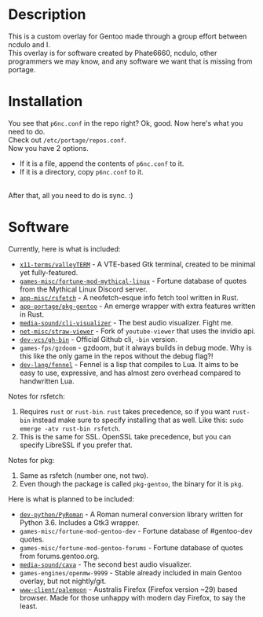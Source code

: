 # Description
This is a custom overlay for Gentoo made through a group effort between ncdulo and I.<br>
This overlay is for software created by Phate6660, ncdulo, other programmers we may know, and any software we want that is missing from portage.<br>

# Installation
You see that `p6nc.conf` in the repo right? Ok, good. Now here's what you need to do.<br> 
Check out `/etc/portage/repos.conf`.<br>
Now you have 2 options.<br>
- If it is a file, append the contents of `p6nc.conf` to it.
- If it is a directory, copy `p6nc.conf` to it.<br>
<br>
After that, all you need to do is sync. :)

# Software
Currently, here is what is included:
- [`x11-terms/valleyTERM`](https://github.com/Phate6660/term) - A VTE-based Gtk terminal, created to be minimal yet fully-featured.
- [`games-misc/fortune-mod-mythical-linux`](https://github.com/ncdulo/fortune-mod-mythical-linux) - Fortune database of quotes from the Mythical Linux Discord server.
- [`app-misc/rsfetch`](https://github.com/rsfetch/rsfetch) - A neofetch-esque info fetch tool written in Rust. 
- [`app-portage/pkg-gentoo`](https://github.com/Phate6660/pkg) - An emerge wrapper with extra features written in Rust.
- [`media-sound/cli-visualizer`](https://github.com/dpayne/cli-visualizer) - The best audio visualizer. Fight me.
- [`net-misc/straw-viewer`](https://github.com/trizen/straw-viewer) - Fork of `youtube-viewer` that uses the invidio api.
- [`dev-vcs/gh-bin`](https://github.com/cli/cli) - Official Github cli, `-bin` version.
- `games-fps/gzdoom` - gzdoom, but it always builds in debug mode. Why is this like the only game in the repos without the debug flag?!
- [`dev-lang/fennel`](https://sr.ht/~technomancy/fennel) - Fennel is a lisp that compiles to Lua. It aims to be easy to use, expressive, and has almost zero overhead compared to handwritten Lua.

Notes for rsfetch: 
1. Requires `rust` or `rust-bin`. `rust` takes precedence, so if you want `rust-bin` instead make sure to specify installing that as well. Like this: `sudo emerge -atv rust-bin rsfetch`.
2. This is the same for SSL. OpenSSL take precedence, but you can specify LibreSSL if you prefer that.

Notes for pkg:
1. Same as rsfetch (number one, not two).
2. Even though the package is called `pkg-gentoo`, the binary for it is `pkg`.

Here is what is planned to be included:
- [`dev-python/PyRoman`](https://github.com/ncdulo/pyroman) - A Roman numeral conversion library written for Python 3.6. Includes a Gtk3 wrapper.
- `games-misc/fortune-mod-gentoo-dev` - Fortune database of #gentoo-dev quotes.
- `games-misc/fortune-mod-gentoo-forums` - Fortune database of quotes from forums.gentoo.org.
- [`media-sound/cava`](https://github.com/karlstav/cava) - The second best audio visualizer.
- `games-engines/openmw-9999` - Stable already included in main Gentoo overlay, but not nightly/git.
- [`www-client/palemoon`](https://www.palemoon.org/) - Australis Firefox (Firefox version ~29) based browser. Made for those unhappy with modern day Firefox, to say the least.
